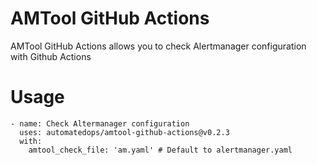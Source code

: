 # AMTool GitHub Actions
AMTool GitHub Actions allows you to check Alertmanager configuration with Github Actions

# Usage
```
- name: Check Altermanager configuration
  uses: automatedops/amtool-github-actions@v0.2.3
  with:
    amtool_check_file: 'am.yaml' # Default to alertmanager.yaml
```